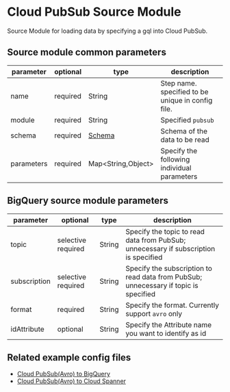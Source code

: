 # Cloud PubSub Source Module

Source Module for loading data by specifying a gql into Cloud PubSub.

## Source module common parameters

| parameter | optional | type | description |
| --- | --- | --- | --- |
| name | required | String | Step name. specified to be unique in config file. |
| module | required | String | Specified `pubsub` |
| schema | required | [Schema](SCHEMA.md) | Schema of the data to be read |
| parameters | required | Map<String,Object\> | Specify the following individual parameters |

## BigQuery source module parameters

| parameter | optional | type | description |
| --- | --- | --- | --- |
| topic | selective required | String | Specify the topic to read data from PubSub; unnecessary if subscription is specified |
| subscription | selective required | String | Specify the subscription to read data from PubSub; unnecessary if topic is specified |
| format | required | String | Specify the format. Currently support `avro` only |
| idAttribute | optional | String | Specify the Attribute name you want to identify as id |

## Related example config files

* [Cloud PubSub(Avro) to BigQuery](../../../../examples/pubsub-avro-to-bigquery.json)
* [Cloud PubSub(Avro) to Cloud Spanner](../../../../examples/pubsub-avro-to-spanner.json)